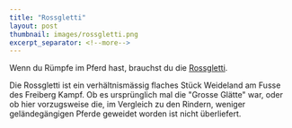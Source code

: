 ```yaml
---
title: "Rossgletti"
layout: post
thumbnail: images/rossgletti.png
excerpt_separator: <!--more-->
---
```


Wenn du Rümpfe im Pferd hast, brauchst du die [Rossgletti](https://s.geo.admin.ch/a3dilqx3gucj).

Die Rossgletti ist ein verhältnismässig flaches Stück Weideland am Fusse des Freiberg Kampf. Ob es ursprünglich mal die "Grosse Glätte" war, oder ob hier vorzugsweise die, im Vergleich zu den Rindern, weniger geländegängigen Pferde geweidet worden ist nicht überliefert. 

<!--more-->
